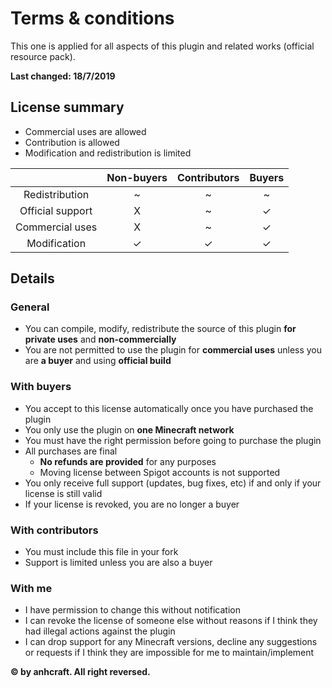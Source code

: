# Terms & conditions

This one is applied for all aspects of this plugin and related works (official resource pack).

**Last changed: 18/7/2019**

## License summary

- Commercial uses are allowed
- Contribution is allowed
- Modification and redistribution is limited

|                  	| Non-buyers 	| Contributors 	| Buyers 	|
|:----------------:	|:----------:	|:------------:	|:------:	|
|  Redistribution  	|      ~     	|       ~      	|    ~   	|
| Official support 	|      X     	|       ~      	|    ✓   	|
|  Commercial uses 	|      X     	|       ~      	|    ✓   	|
|   Modification   	|      ✓     	|       ✓      	|    ✓   	|

## Details

### General
- You can compile, modify, redistribute the source of this plugin **for private uses** and **non-commercially**
- You are not permitted to use the plugin for **commercial uses** unless you are **a buyer** and using **official build**

### With buyers

- You accept to this license automatically once you have purchased the plugin
- You only use the plugin on **one Minecraft network**
- You must have the right permission before going to purchase the plugin
- All purchases are final
    - **No refunds are provided** for any purposes
    - Moving license between Spigot accounts is not supported
- You only receive full support (updates, bug fixes, etc) if and only if your license is still valid
- If your license is revoked, you are no longer a buyer

### With contributors

- You must include this file in your fork
- Support is limited unless you are also a buyer

### With me

- I have permission to change this without notification
- I can revoke the license of someone else without reasons if I think they had illegal actions against the plugin
- I can drop support for any Minecraft versions, decline any suggestions or requests if I think they are impossible for me to maintain/implement

**&copy; by anhcraft. All right reversed.**
